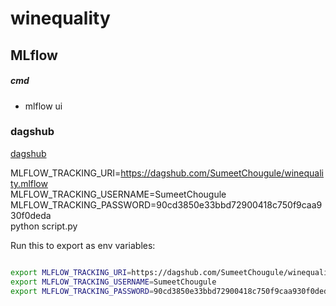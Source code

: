 # winequality


## MLflow

##### cmd
- mlflow ui


### dagshub
[dagshub](https://dagshub.com/)

MLFLOW_TRACKING_URI=https://dagshub.com/SumeetChougule/winequality.mlflow \
MLFLOW_TRACKING_USERNAME=SumeetChougule \
MLFLOW_TRACKING_PASSWORD=90cd3850e33bbd72900418c750f9caa930f0deda \
python script.py

Run this to export as env variables:

```bash

export MLFLOW_TRACKING_URI=https://dagshub.com/SumeetChougule/winequality.mlflow 
export MLFLOW_TRACKING_USERNAME=SumeetChougule 
export MLFLOW_TRACKING_PASSWORD=90cd3850e33bbd72900418c750f9caa930f0deda 

```
